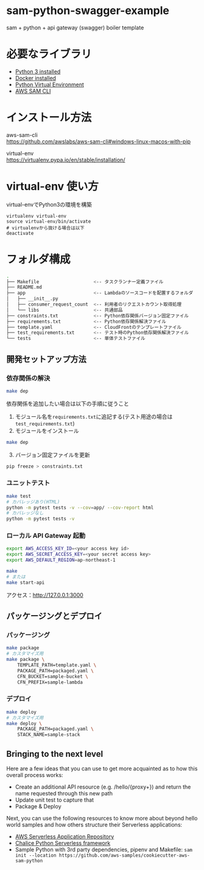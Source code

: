 # sam-python-swagger-example
sam + python + api gateway (swagger) boiler template

# 必要なライブラリ
* [Python 3 installed](https://www.python.org/downloads/)
* [Docker installed](https://www.docker.com/community-edition)
* [Python Virtual Environment](http://docs.python-guide.org/en/latest/dev/virtualenvs/)
* [AWS SAM CLI](https://github.com/awslabs/aws-sam-cli)

# インストール方法

aws-sam-cli  
https://github.com/awslabs/aws-sam-cli#windows-linux-macos-with-pip

virtual-env  
https://virtualenv.pypa.io/en/stable/installation/

# virtual-env 使い方

virtual-envでPython3の環境を構築
```
virtualenv virtual-env
source virtual-env/bin/activate
# virtualenvから抜ける場合は以下
deactivate
```

# フォルダ構成

```bash
.
├── Makefile                    <-- タスクランナー定義ファイル
├── README.md
├── app                         <-- Lambdaのソースコードを配置するフォルダ
│   ├── __init__.py
│   ├── consumer_request_count  <-- 利用者のリクエストカウント取得処理
│   └── libs                    <-- 共通部品
├── constraints.txt             <-- Python依存関係バージョン固定ファイル
├── requirements.txt            <-- Python依存関係解決ファイル
├── template.yaml               <-- CloudFrontのテンプレートファイル
├── test_requirements.txt       <-- テスト時のPython依存関係解決ファイル
└── tests                       <-- 単体テストファイル
```

## 開発セットアップ方法

### 依存関係の解決

```bash
make dep
```

依存関係を追加したい場合は以下の手順に従うこと

1. モジュール名を`requirements.txt`に追記する(テスト用途の場合は`test_requirements.txt`)
2. モジュールをインストール
```bash
make dep
```
3. バージョン固定ファイルを更新
```bash
pip freeze > constraints.txt
```

### ユニットテスト

```bash
make test
# カバレッジあり(HTML)
python -m pytest tests -v --cov=app/ --cov-report html
# カバレッジなし
python -m pytest tests -v
```

### ローカル API Gateway 起動

```bash
export AWS_ACCESS_KEY_ID=<your access key id>
export AWS_SECRET_ACCESS_KEY=<your secret access key>
export AWS_DEFAULT_REGION=ap-northeast-1

make
# または
make start-api
```
アクセス：http://127.0.0.1:3000

## パッケージングとデプロイ

### パッケージング

```bash
make package
# カスタマイズ用
make package \
    TEMPLATE_PATH=template.yaml \
    PACKAGE_PATH=packaged.yaml \
    CFN_BUCKET=sample-bucket \
    CFN_PREFIX=sample-lambda
```

### デプロイ

```bash
make deploy
# カスタマイズ用
make deploy \
    PACKAGE_PATH=packaged.yaml \
    STACK_NAME=sample-stack
```


## Bringing to the next level

Here are a few ideas that you can use to get more acquainted as to how this overall process works:

* Create an additional API resource (e.g. /hello/{proxy+}) and return the name requested through this new path
* Update unit test to capture that
* Package & Deploy

Next, you can use the following resources to know more about beyond hello world samples and how others structure their Serverless applications:

* [AWS Serverless Application Repository](https://aws.amazon.com/serverless/serverlessrepo/)
* [Chalice Python Serverless framework](https://github.com/aws/chalice)
* Sample Python with 3rd party dependencies, pipenv and Makefile: ``sam init --location https://github.com/aws-samples/cookiecutter-aws-sam-python``
